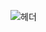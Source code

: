 ![헤더](https://capsule-render.vercel.app/api?type=waving&height=300&color=gradient&text=성장하는%20개발자%20임재영%20입니다&fontAlign=50&fontSize=40&textBg=false&fontAlignY=51&section=header)
<!--
**asklas/asklas** is a ✨ _special_ ✨ repository because its `README.md` (this file) appears on your GitHub profile.

Here are some ideas to get you started:

- 🔭 I’m currently working on ...
- 🌱 I’m currently learning ...
- 👯 I’m looking to collaborate on ...
- 🤔 I’m looking for help with ...
- 💬 Ask me about ...
- 📫 How to reach me: ...
- 😄 Pronouns: ...
- ⚡ Fun fact: ...
-->
